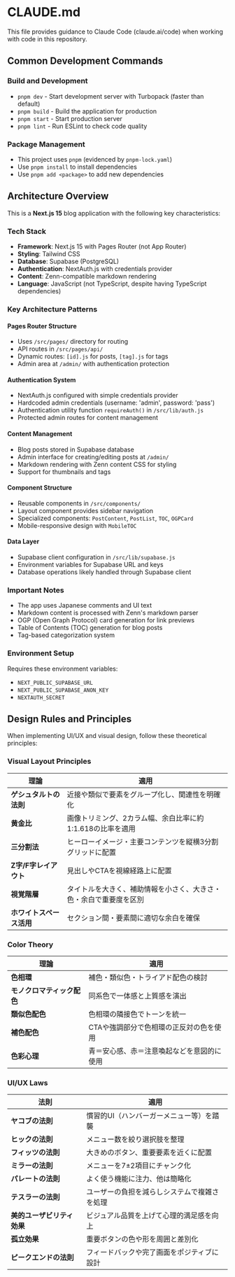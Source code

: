 # CLAUDE.md

This file provides guidance to Claude Code (claude.ai/code) when working with code in this repository.

## Common Development Commands

### Build and Development
- `pnpm dev` - Start development server with Turbopack (faster than default)
- `pnpm build` - Build the application for production
- `pnpm start` - Start production server
- `pnpm lint` - Run ESLint to check code quality

### Package Management
- This project uses `pnpm` (evidenced by `pnpm-lock.yaml`)
- Use `pnpm install` to install dependencies
- Use `pnpm add <package>` to add new dependencies

## Architecture Overview

This is a **Next.js 15** blog application with the following key characteristics:

### Tech Stack
- **Framework**: Next.js 15 with Pages Router (not App Router)
- **Styling**: Tailwind CSS
- **Database**: Supabase (PostgreSQL)
- **Authentication**: NextAuth.js with credentials provider
- **Content**: Zenn-compatible markdown rendering
- **Language**: JavaScript (not TypeScript, despite having TypeScript dependencies)

### Key Architecture Patterns

#### Pages Router Structure
- Uses `/src/pages/` directory for routing
- API routes in `/src/pages/api/`
- Dynamic routes: `[id].js` for posts, `[tag].js` for tags
- Admin area at `/admin/` with authentication protection

#### Authentication System
- NextAuth.js configured with simple credentials provider
- Hardcoded admin credentials (username: 'admin', password: 'pass')
- Authentication utility function `requireAuth()` in `/src/lib/auth.js`
- Protected admin routes for content management

#### Content Management
- Blog posts stored in Supabase database
- Admin interface for creating/editing posts at `/admin/`
- Markdown rendering with Zenn content CSS for styling
- Support for thumbnails and tags

#### Component Structure
- Reusable components in `/src/components/`
- Layout component provides sidebar navigation
- Specialized components: `PostContent`, `PostList`, `TOC`, `OGPCard`
- Mobile-responsive design with `MobileTOC`

#### Data Layer
- Supabase client configuration in `/src/lib/supabase.js`
- Environment variables for Supabase URL and keys
- Database operations likely handled through Supabase client

### Important Notes
- The app uses Japanese comments and UI text
- Markdown content is processed with Zenn's markdown parser
- OGP (Open Graph Protocol) card generation for link previews
- Table of Contents (TOC) generation for blog posts
- Tag-based categorization system

### Environment Setup
Requires these environment variables:
- `NEXT_PUBLIC_SUPABASE_URL`
- `NEXT_PUBLIC_SUPABASE_ANON_KEY`
- `NEXTAUTH_SECRET`

## Design Rules and Principles

When implementing UI/UX and visual design, follow these theoretical principles:

### Visual Layout Principles

| 理論 | 適用 |
|------|------|
| **ゲシュタルトの法則** | 近接や類似で要素をグループ化し、関連性を明確化 |
| **黄金比** | 画像トリミング、2カラム幅、余白比率に約1:1.618の比率を適用 |
| **三分割法** | ヒーローイメージ・主要コンテンツを縦横3分割グリッドに配置 |
| **Z字/F字レイアウト** | 見出しやCTAを視線経路上に配置 |
| **視覚階層** | タイトルを大きく、補助情報を小さく、大きさ・色・余白で重要度を区別 |
| **ホワイトスペース活用** | セクション間・要素間に適切な余白を確保 |

### Color Theory

| 理論 | 適用 |
|------|------|
| **色相環** | 補色・類似色・トライアド配色の検討 |
| **モノクロマティック配色** | 同系色で一体感と上質感を演出 |
| **類似色配色** | 色相環の隣接色でトーンを統一 |
| **補色配色** | CTAや強調部分で色相環の正反対の色を使用 |
| **色彩心理** | 青＝安心感、赤＝注意喚起などを意図的に使用 |

### UI/UX Laws

| 法則 | 適用 |
|------|------|
| **ヤコブの法則** | 慣習的UI（ハンバーガーメニュー等）を踏襲 |
| **ヒックの法則** | メニュー数を絞り選択肢を整理 |
| **フィッツの法則** | 大きめのボタン、重要要素を近くに配置 |
| **ミラーの法則** | メニューを7±2項目にチャンク化 |
| **パレートの法則** | よく使う機能に注力、他は簡略化 |
| **テスラーの法則** | ユーザーの負担を減らしシステムで複雑さを処理 |
| **美的ユーザビリティ効果** | ビジュアル品質を上げて心理的満足感を向上 |
| **孤立効果** | 重要ボタンの色や形を周囲と差別化 |
| **ピークエンドの法則** | フィードバックや完了画面をポジティブに設計 |